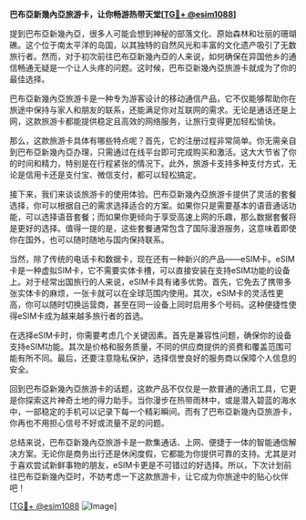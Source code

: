 **巴布亞新幾內亞旅游卡，让你畅游热带天堂[[TG💪+ @esim1088](https://t.me/s/esim1088)]**

提到巴布亞新幾內亞，很多人可能会想到神秘的部落文化、原始森林和壮丽的珊瑚礁。这个位于南太平洋的岛国，以其独特的自然风光和丰富的文化遗产吸引了无数旅行者。然而，对于初次前往巴布亞新幾內亞的人来说，如何确保在异国他乡的通信畅通无疑是一个让人头疼的问题。这时候，巴布亞新幾內亞旅游卡就成为了你的最佳选择。

巴布亞新幾內亞旅游卡是一种专为游客设计的移动通信产品，它不仅能够帮助你在旅途中保持与家人和朋友的联系，还能满足你对互联网的需求。无论是通话还是上网，这款旅游卡都能提供稳定且高效的网络服务，让旅行变得更加轻松愉快。

那么，这款旅游卡具体有哪些特点呢？首先，它的注册过程非常简单。你无需亲自到巴布亞新幾內亞办理，只需通过在线平台即可完成购买和激活。这大大节省了你的时间和精力，特别是在行程紧张的情况下。此外，旅游卡支持多种支付方式，无论是信用卡还是支付宝、微信支付，都可以轻松搞定。

接下来，我们来谈谈旅游卡的使用体验。巴布亞新幾內亞旅游卡提供了灵活的套餐选择，你可以根据自己的需求选择适合的方案。如果你只是需要基本的语音通话功能，可以选择语音套餐；而如果你更倾向于享受高速上网的乐趣，那么数据套餐将是更好的选择。值得一提的是，这些套餐通常包含了国际漫游服务，这意味着即使你在国外，也可以随时随地与国内保持联系。

当然，除了传统的电话卡和数据卡，现在还有一种新兴的产品——eSIM卡。eSIM卡是一种虚拟SIM卡，它不需要实体卡槽，可以直接安装在支持eSIM功能的设备上。对于经常出国旅行的人来说，eSIM卡具有诸多优势。首先，它免去了携带多张实体卡的麻烦，一张卡就可以在全球范围内使用。其次，eSIM卡的灵活性更高，你可以随时切换运营商，甚至在同一设备上同时启用多个号码。这种便捷性使得eSIM卡成为越来越多旅行者的首选。

在选择eSIM卡时，你需要考虑几个关键因素。首先是兼容性问题，确保你的设备支持eSIM功能。其次是价格和服务质量，不同的供应商提供的资费和覆盖范围可能有所不同。最后，还要注意隐私保护，选择信誉良好的服务商以保障个人信息的安全。

回到巴布亞新幾內亞旅游卡的话题，这款产品不仅仅是一款普通的通讯工具，它更是你探索这片神奇土地的得力助手。当你漫步在热带雨林中，或是潜入碧蓝的海水中，一部稳定的手机可以记录下每一个精彩瞬间。而有了巴布亞新幾內亞旅游卡，你再也不用担心信号不好或流量不足的问题。

总结来说，巴布亞新幾內亞旅游卡是一款集通话、上网、便捷于一体的智能通信解决方案。无论你是商务出行还是休闲度假，它都能为你提供可靠的支持。尤其是对于喜欢尝试新鲜事物的朋友，eSIM卡更是不可错过的好选择。所以，下次计划前往巴布亞新幾內亞时，不妨考虑一下这款旅游卡，让它成为你旅途中的贴心伙伴吧！

[[TG💪+ @esim1088](https://t.me/s/esim1088) ![Image](https://i.postimg.cc/4NQfJmqS/Snipaste-2025-05-13-00-14-12.png)]